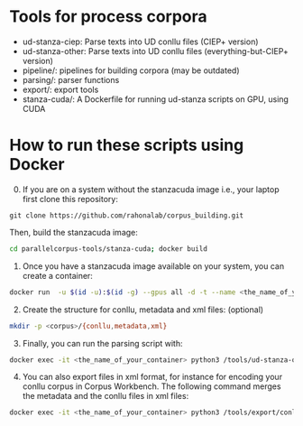 # Tools for process corpora
* ud-stanza-ciep: Parse texts into UD conllu files (CIEP+ version)
* ud-stanza-other: Parse texts into UD conllu files (everything-but-CIEP+ version)
* pipeline/: pipelines for building corpora (may be outdated)
* parsing/: parser functions
* export/: export tools
* stanza-cuda/: A Dockerfile for running ud-stanza scripts on GPU, using CUDA

# How to run these scripts using Docker

0. If you are on a system without the stanzacuda image i.e., your laptop first clone this repository:

```git
git clone https://github.com/rahonalab/corpus_building.git
```

Then, build the stanzacuda image:

```bash
cd parallelcorpus-tools/stanza-cuda; docker build
```

1. Once you have a stanzacuda image available on your system, you can create a container:

```bash
docker run  -u $(id -u):$(id -g) --gpus all -d -t --name <the_name_of_your_container>           -v <local_path_to_raw_texts>:<mapping_to_container_path> -v <local_path_to_stanza_resources>:/stanza_resources          -v <local_path_to_these_scripts>:/tools verkerklab/stanzacuda:0.5
```

2. Create the structure for conllu, metadata and xml files: (optional)

```bash
mkdir -p <corpus>/{conllu,metadata,xml}
```

3. Finally, you can run the parsing script with:

```bash
docker exec -it <the_name_of_your_container> python3 /tools/ud-stanza-other.py -s <container_path_to_raw_texts> -t <container_path_to_conllu_files> -m <container_path_to_metadata_files> -l <language_model_in_iso6639-1> -p tokenize,lemma,pos,depparse -c <corpus: rsc>
```

4. You can also export files in xml format, for instance for encoding your conllu corpus in Corpus Workbench. The following command merges the metadata and the conllu files in xml files:

```bash
docker exec -it <the_name_of_your_container> python3 /tools/export/conllu2vrt.py -c <container_path_to_conllu_files> -m <container_path_to_metadata_files> -x <container_path_to_xml_files>
```
 
